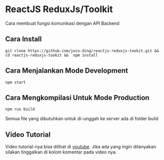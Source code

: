 # ReactJS ReduxJs/Toolkit

Cara membuat fungsi komunikasi dengan API Backend

## Cara Install

    git clone https://github.com/joco-ding/reactjs-reduxjs-tookit.git && cd reactjs-reduxjs-tookit &&  npm install

## Cara Menjalankan Mode Development

    npm start

## Cara Mengkompilasi Untuk Mode Production

    npm run build

Semua file yang dibutuhkan untuk di-unggah ke server ada di folder build

## Video Tutorial

Video tutorial-nya bisa dilihat di [youtube](https://youtu.be/-V5gczf0URM). Jika ada yang ingin ditanyakan silakan tinggalkan di 
kolom komentar pada video nya.

